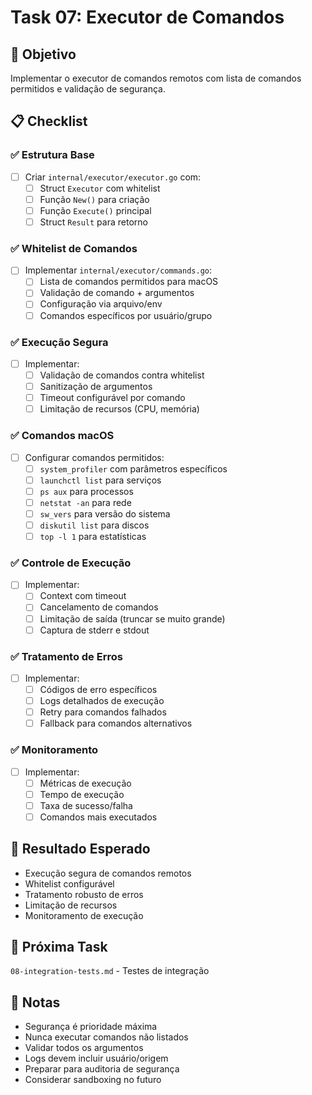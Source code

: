 # Task 07: Executor de Comandos

## 🎯 Objetivo
Implementar o executor de comandos remotos com lista de comandos permitidos e validação de segurança.

## 📋 Checklist

### ✅ Estrutura Base
- [ ] Criar `internal/executor/executor.go` com:
  - [ ] Struct `Executor` com whitelist
  - [ ] Função `New()` para criação
  - [ ] Função `Execute()` principal
  - [ ] Struct `Result` para retorno

### ✅ Whitelist de Comandos
- [ ] Implementar `internal/executor/commands.go`:
  - [ ] Lista de comandos permitidos para macOS
  - [ ] Validação de comando + argumentos
  - [ ] Configuração via arquivo/env
  - [ ] Comandos específicos por usuário/grupo

### ✅ Execução Segura
- [ ] Implementar:
  - [ ] Validação de comandos contra whitelist
  - [ ] Sanitização de argumentos
  - [ ] Timeout configurável por comando
  - [ ] Limitação de recursos (CPU, memória)

### ✅ Comandos macOS
- [ ] Configurar comandos permitidos:
  - [ ] `system_profiler` com parâmetros específicos
  - [ ] `launchctl list` para serviços
  - [ ] `ps aux` para processos
  - [ ] `netstat -an` para rede
  - [ ] `sw_vers` para versão do sistema
  - [ ] `diskutil list` para discos
  - [ ] `top -l 1` para estatísticas

### ✅ Controle de Execução
- [ ] Implementar:
  - [ ] Context com timeout
  - [ ] Cancelamento de comandos
  - [ ] Limitação de saída (truncar se muito grande)
  - [ ] Captura de stderr e stdout

### ✅ Tratamento de Erros
- [ ] Implementar:
  - [ ] Códigos de erro específicos
  - [ ] Logs detalhados de execução
  - [ ] Retry para comandos falhados
  - [ ] Fallback para comandos alternativos

### ✅ Monitoramento
- [ ] Implementar:
  - [ ] Métricas de execução
  - [ ] Tempo de execução
  - [ ] Taxa de sucesso/falha
  - [ ] Comandos mais executados

## 🎯 Resultado Esperado
- Execução segura de comandos remotos
- Whitelist configurável
- Tratamento robusto de erros
- Limitação de recursos
- Monitoramento de execução

## 🔗 Próxima Task
`08-integration-tests.md` - Testes de integração

## 📝 Notas
- Segurança é prioridade máxima
- Nunca executar comandos não listados
- Validar todos os argumentos
- Logs devem incluir usuário/origem
- Preparar para auditoria de segurança
- Considerar sandboxing no futuro 
